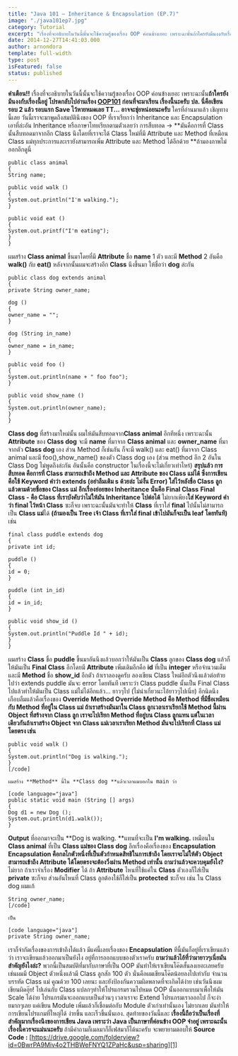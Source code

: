 ```yaml
---
title: "Java 101 – Inheritance & Encapsulation (EP.7)"
image: "./java101ep7.jpg"
category: Tutorial
excerpt: "เรื่องที่จะอธิบายในวันนี้นั้นจะใช้ความรู้ของเรื่อง OOP ค่อนข้างเยอะ เพราะฉะนั้นถ้าใครยังมึนงงกับเรื่องนี้อยู่"
date: 2014-12-27T14:41:03.000
author: arnondora
template: full-width
type: post
isFeatured: false
status: published
---
```


**คำเตือน!!** เรื่องที่จะอธิบายในวันนี้นั้นจะใช้ความรู้ของเรื่อง OOP ค่อนข้างเยอะ เพราะฉะนั้น**ถ้าใครยังมึนงงกับเรื่องนี้อยู่ โปรดกลับไปอ่านเรื่อง [OOP101][0] ก่อนที่จะมาเรียน เรื่องนี้นะครับ**
**ปล. นี่คือเขียนรอบ 2 แล้ว รอบแรก Save ไว้หายหมดเลย TT... อาจจะชุ่ยหน่อยนะครับ**
ใครที่อ่านมาแล้ว เชิญทางนี้เลย วันนี้เราจะมาพูดถึงสมบัตินึงของ OOP ที่เราเรียกว่า Inheritance และ Encapsulation
เอาที่ล่ะอัน Inheritance หรือภาษาไทยเรียกตามตัวเลยว่า การสืบทอด -\> **มันคือการที่ Class นั้นสืบทอดมาจากอีก Class นึงโดยที่เราจะได้ Class ใหม่ที่มี Attribute และ Method ที่เหมือน Class แม่ทุกประการและเรายังสามารถเพิ่ม Attribute และ Method ได้อีกด้วย **ถ้ามองภาพไม่ออกอีกดูนี่


    public class animal
    {
    String name;

    public void walk ()
    {
    System.out.println("I'm walking.");
    }

    public void eat ()
    {
    System.out.printf("I'm eating");
    }
    }


ผมสร้าง **Class animal** ขึ้นมาโดยที่มี **Attribute** ชื่อ **name** 1 ตัว และมี **Method** 2 อันคือ **walk()** กับ **eat()**
หลังจากนั้นผมจะสร้างอีก **Class** นึงขึ้นมา ให้ชื่อว่า **dog** ล่ะกัน


    public class dog extends animal
    {
    private String owner_name;

    dog ()
    {
    owner_name = "";
    }

    dog (String in_name)
    {
    owner_name = in_name;
    }

    public void foo ()
    {
    System.out.println(name + " foo foo");
    }

    public void show_name ()
    {
    System.out.println(owner_name);
    }
    }


**Class dog** ที่สร้างมาใหม่นั้น ผมให้มันสืบทอดจาก**Class animal** อีกทีหนึ่ง เพราะฉะนั้น **Attribute** ของ **Class dog** จะมี **name** ที่มาจาก **Class animal** และ **owner\_name** ที่มาจากตัว **Class dog** เอง
ส่วน Method ก็เช่นกัน ก็จะมี walk() และ eat() ที่มาจาก Class animal และมี foo(),show\_name() ของตัว Class dog เอง (ส่วน method อีก 2 อันใน Class Dog ไม่พูดถึงล่ะกัน อันนั้นคือ constructor ในเรื่องนี้จะไม่เกี่ยวเท่าไหร่)
**สรุปแล้ว การสืบทอด คือการที่ Class สามารถเข้าถึง Method และ Attribute ของ Class แม่ได้ ซึ่งการเขียนคือใช้ Keyword คำว่า extends (อย่าลืมเติม s ด้วยล่ะ ไม่งั้น Error) ใส่ไว้หลังชื่อ Class ลูก แล้วตามด้วยชื่อของ Class แม่**
**อีกเรื่องย่อยของ Inheritance นั่นคือ Final Class**
**Final Class - คือ Class ที่เราบังคับว่าไม่ให้มัน Inheritance ไปต่อได้** ไม่ยากเพียง**ใส่ Keyword คำว่า final ไว้หน้า Class** ซะก็จบ เพราะฉะนั้นมันจะทำให้ **Class** ที่เราใส่ **final** ไปนั้นไม่สามารถเป็น **Class แม่**ได้ **(ถ้ามองเป็น Tree เจ้า Class ที่เราใส่ final เข้าไปมันก็จะเป็น leaf โดยทันที)** เช่น


    final class puddle extends dog
    {
    private int id;

    puddle ()
    {
    id = 0;
    }

    puddle (int in_id)
    {
    id = in_id;
    }

    public void show_id ()
    {
    System.out.println("Puddle Id " + id);
    }
    }


ผมสร้าง **Class** ชื่อ **puddle** ขึ้นมาอันนึงแล้วบอกว่าให้มันเป็น **Class** ลูกของ **Class dog** แล้วก็ให้มันเป็น **Final Class** อีกโดยมี **Attribute** เพิ่มเติมอีกคือ **id** ที่เป็น **integer** หรือจำนวนเต็ม และมี **Method** ชื่อ **show\_id** อีกตัว
ถ้าเราลองดูครับ ลองเขียน Class ใหม่อีกตัวนึงแล้วต่อท้ายไปว่า extends puddle มันจะ error โดยทันที เพราะว่า Class puddle นั้นเป็น Final Class ไปแล้วทำให้มันเป็น Class แม่ไม่ได้อีกแล้ว... ยาวๆไป (ไม่น่าเกี่ยวนะไอ้ยาวๆไปเนี่ย)
อีกนิดนึง เกือบลืมแล้วคือเรื่องของ **Override Method
Override Method คือ Method ที่มีชื่อเหมือนกับ Method ที่อยู่ใน Class แม่ ถ้าเราสร้างมันมาใน Class ลูกเวลาเราเรียกใช้ Method นี้ผ่าน Object ที่สร้างจาก Class ลูก เราจะไปเรียก Method ที่อยู่บน Class ลูกแทน แต่ในเวลาเดียวกันถ้าเราสร้าง Object จาก Class แม่เวลาเราเรียก Method มันจะไปเรียกที่ Class แม่โดยตรง **เช่น****


    public void walk ()
    {
    System.out.println("Dog is walking.");
    }
    [/code]

    ผมสร้าง **Method** นี้ใน **Class dog **แล้วเวลาผมบอกใน main ว่า

    [code language="java"]
    public static void main (String [] args)
    {
    Dog d1 = new Dog ();
    System.out.println(d1.walk());
    }


**Output** ที่ออกมาจะเป็น **Dog is walking. **แทนที่จะเป็น **I'm walking.** เหมือนใน **Class animal** ที่เป็น **Class แม่ของ Class dog**
อีกเรื่องคือเรื่องของ **Encapsulation**
**Encapsulation คือกลไกตัวหนึ่งที่เป็นตัวกำหนดสิทธิในการเข้าถึง โดยเราจะไม่ให้ตัว Object สามารถเข้าถึง Attribute ได้โดยตรงจะต้องวิ่งผ่าน Method เท่านั้น**
**ถามว่าแล้วจะควบคุมยังไง?**
ไม่ยาก ถ้าเราจำเรื่อง **Modifier** ได้ ถ้า **Attribute** ไหนที่ใช้แค่ใน **Class** ตัวเองก็ใส่เป็น **private** ซะก็จบ ส่วนอันไหนที่ Class ลูกต้องใช้ก็ใส่เป็น **protected** ซะก็จบ เช่น ใน Class dog ผมแก้


    String owner_name;
    [/code]

    เป็น

    [code language="java"]
    private String owner_name;


เราก็จำกัดเรื่องของการเข้าถึงได้แล้ว มีแค่นี้เลยเรื่องของ **Encapsulation** ทีนี้มันก็อยู่ที่เราเขียนแล้วว่า เราจะเขียนแล้วออกมาเป็นยังไง อยู่ที่การออกแบบของตัวเราครับ
**ถามว่าแล้วไอ้ที่ว่ามายาวๆเนี่ยมันสำคัญยังไงล่ะ?**
พวกนี้เป็นสมบัติที่มากับภาษาที่เป็น OOP มันทำให้เราเขียนโค๊ตสั้นลงเยอะเลยครับ เช่นผมมี Object ตัวหนึ่งแล้วมี Class ลูกสัก 100 ตัว นั่นคือผมเขียนโค๊ตน้อยลงไปเท่ากับ จำนวนบรรทัด Class แม่ คูณด้วย 100 เลยนะ และยังป้องกันความผิดพลาดที่จะเกิดได้ง่าย เช่นวันนึงผมเขียนผิดอุ๊ย! ไปเล่นกับ Class แปลกๆทำให้โปรแกรมรวนไปหมด OOP นั้นออกแบบมาเพื่อให้มัน Scale ได้ง่าย โปรแกรมันจะออกแบบเป็นส่วนๆ เวลาเราจะ Extend โปรแกรมเราออกไป ก็จะง่ายมากๆเลย แค่เขียน Module เพิ่มแล้วก็เชื่อมต่อกับ Module ตัวเก่าเท่านั้นเอง ไม่ยากเลย มันทำให้การเขียนโปรแกมที่ใหญ่ได้ ง่ายขึ้น และเร็วขึ้นนั่นเอง.
สุดท้ายของวันนี้และ **เรื่องนี้ถือว่าเป็นเรื่องที่สำคัญมากเรื่องนึงของการเขียน Java เพราะว่า Java เป็นภาษาที่ค่อนข้าง OOP จ๋าอยู่ เพราะฉะนั้น เรื่องนี้ควรจะแม่นนะครับ** ถ้ามีคำถามก็เมลมาก็ก็เฟสมาก็ได้นะครับ จะพยายามตอบให้
**Source Code :** [https://drive.google.com/folderview?id=0BwrPA9Miv4o2THBWeFNYQ1ZPaHc&usp=sharing][1]

[0]: https://arnondora.wordpress.com/2014/12/18/oop-101-what-is-oop/ "OOP 101 – What is OOP?"
[1]: https://drive.google.com/folderview?id=0BwrPA9Miv4o2THBWeFNYQ1ZPaHc&usp=sharing
